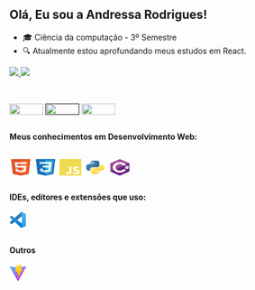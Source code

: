## Olá, Eu sou a Andressa Rodrigues!

<!-- 🧩💡 Projeto atual: -->
- 🎓 Ciência da computação - 3º Semestre
- 🔍 Atualmente estou aprofundando meus estudos em React.
  
<div>
    <a href="https://github.com/AR097">
    <img height="180em" src="https://github-readme-stats.vercel.app/api?username=AR097&theme=midnight-purple&show_icons=true"/>
    <img height="180em" src="https://github-readme-stats.vercel.app/api/top-langs/?username=AR097&size_weight=0.5&count_weight=0.5&theme=midnight-purple&show_icons=true"/>
</div> 

##

<div style="display: inline_block"><br>
    <a href = "mailto:andressamaisvpn@gmail.com"><img align="center" alt="" height="20" width="60" src="https://img.shields.io/badge/-Gmail-%23333?style=for-the-badge&logo=gmail&logoColor=white" target="_blank"></a>
    <a href="" target="_blank"><img align="center" alt="" height="20" width="60" src="https://img.shields.io/badge/-LinkedIn-%230077B5?style=for-the-badge&logo=linkedin&logoColor=white" target="_blank"></a> 
    <a href="https://codepen.io/Andressa-Rodrigues-the-encoder" target="_blank"><img align="center" alt="" height="20" width="60"   src="" target="_blank" ></a> 
</div>

##

**Meus conhecimentos em Desenvolvimento Web:**
<div style="display: inline_block"><br> 
  <img align="center" alt="" height="30" width="40" src="https://raw.githubusercontent.com/devicons/devicon/master/icons/html5/html5-original.svg">
  <img align="center" alt="" height="30" width="40" src="https://raw.githubusercontent.com/devicons/devicon/master/icons/css3/css3-original.svg">
  <img align="center" alt="" height="30" width="40" src="https://raw.githubusercontent.com/devicons/devicon/master/icons/javascript/javascript-plain.svg">
  <img align="center" alt="" height="30" width="40" src="https://raw.githubusercontent.com/devicons/devicon/master/icons/python/python-original.svg">
  <img align="center" alt="" height="30" width="40" src="https://raw.githubusercontent.com/devicons/devicon/master/icons/csharp/csharp-original.svg">
</div>

##

**IDEs, editores e extensões que uso:** <br><br>
 <img align="center" alt="" height="30" width="30" src="https://github.com/AR097/AR097/blob/main/img/vs-code-responsive-01-1.png?raw=true">

##

**Outros** <br><br>
 <img align="center" alt="" height="30" width="30" src="https://raw.githubusercontent.com/AR097/AR097/ff9975ffc0b3a9200e3a07a56a9e55b4b845d3c6/img/vite.svg">


